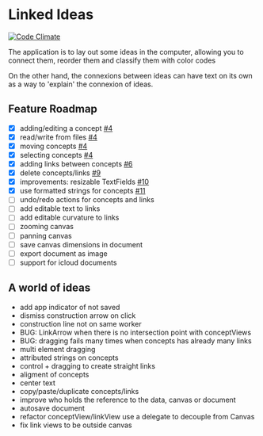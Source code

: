 # Linked Ideas

[![Code Climate](https://codeclimate.com/github/fespinoza/linked-ideas-osx/badges/gpa.svg)](https://codeclimate.com/github/fespinoza/linked-ideas-osx)

The application is to lay out some ideas in the computer, allowing you to
connect them, reorder them and classify them with color codes

On the other hand, the connexions between ideas can have text on its own as a
way to 'explain' the connexion of ideas.

## Feature Roadmap

- [x] adding/editing a concept [#4](https://github.com/fespinoza/linked-ideas-osx/pull/4)
- [x] read/write from files [#4](https://github.com/fespinoza/linked-ideas-osx/pull/4)
- [x] moving concepts [#4](https://github.com/fespinoza/linked-ideas-osx/pull/4)
- [x] selecting concepts [#4](https://github.com/fespinoza/linked-ideas-osx/pull/4)
- [x] adding links between concepts [#6](https://github.com/fespinoza/linked-ideas-osx/pull/6)
- [x] delete concepts/links [#9](https://github.com/fespinoza/linked-ideas-osx/pull/9)
- [x] improvements: resizable TextFields [#10](https://github.com/fespinoza/linked-ideas-osx/pull/10)
- [x] use formatted strings for concepts [#11](https://github.com/fespinoza/linked-ideas-osx/pull/11)
- [ ] undo/redo actions for concepts and links
- [ ] add editable text to links
- [ ] add editable curvature to links
- [ ] zooming canvas
- [ ] panning canvas
- [ ] save canvas dimensions in document
- [ ] export document as image
- [ ] support for icloud documents

## A world of ideas

- add app indicator of not saved
- dismiss construction arrow on click
- construction line not on same worker
- BUG: LinkArrow when there is no intersection point with conceptViews
- BUG: dragging fails many times when concepts has already many links
- multi element dragging
- attributed strings on concepts
- control + dragging to create straight links
- aligment of concepts
- center text
- copy/paste/duplicate concepts/links
- improve who holds the reference to the data, canvas or document
- autosave document
- refactor conceptView/linkView use a delegate to decouple from Canvas
- fix link views to be outside canvas
